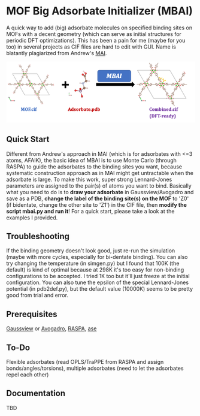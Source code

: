 # MOF Big Adsorbate Initializer (MBAI)
A quick way to add (big) adsorbate molecules on specified binding sites on MOFs with a decent geometry (which can serve as initial structures for periodic DFT optimizations). This has been a pain for me (maybe for you too) in several projects as CIF files are hard to edit with GUI. Name is blatantly plagiarized from Andrew's [MAI](https://github.com/arosen93/mof-adsorbate-initializer).

![TOC](toc.png)

## Quick Start
Different from Andrew's approach in MAI (which is for adsorbates with <=3 atoms, AFAIK), the basic idea of MBAI is to use Monte Carlo (through RASPA) to guide the adsorbates to the binding sites you want, because systematic construction approach as in MAI might get untractable when the adsorbate is large. To make this work, super strong Lennard-Jones parameters are assigned to the pair(s) of atoms you want to bind.  Basically what you need to do is to **draw your adsorbate** in Gaussview/Avogadro and save as a PDB, **change the label of the binding site(s) on the MOF** to 'Z0' (if bidentate, change the other site to 'Z1') in the CIF file, then **modify the script mbai.py and run it**! For a quick start, please take a look at the examples I provided.

## Troubleshooting
If the binding geometry doesn't look good, just re-run the simulation (maybe with more cycles, especially for bi-dentate binding). You can also try changing the temperature (in simgen.py) but I found that 100K (the default) is kind of optimal because at 298K it's too easy for non-binding configurations to be accepted. I tried 1K too but it'll just freeze at the initial configuration. You can also tune the epsilon of the special Lennard-Jones potential (in pdb2def.py), but the default value (10000K) seems to be pretty good from trial and error.

## Prerequisites
[Gaussview](https://gaussian.com/gaussview6/) or [Avogadro](https://avogadro.cc/), [RASPA](https://www.iraspa.org/RASPA/index.html), [ase](https://wiki.fysik.dtu.dk/ase/)

## To-Do
Flexible adsorbates (read OPLS/TraPPE from RASPA and assign bonds/angles/torsions), multiple adsorbates (need to let the adsorbates repel each other)

## Documentation
TBD
